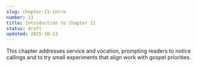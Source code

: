 ```yaml
---
slug: chapter-11-intro
number: 11
title: Introduction to Chapter 11
status: draft
updated: 2025-10-13
---
```


This chapter addresses service and vocation, prompting readers to notice callings and to try small experiments that align work with gospel priorities.
